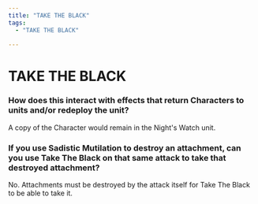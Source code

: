 ```yaml
---
title: "TAKE THE BLACK"
tags:
  - "TAKE THE BLACK"

---
```


# TAKE THE BLACK

###  How does this interact with effects that return Characters to units and/or redeploy the unit?
 A copy of the Character would remain in the Night's Watch unit.


###  If you use Sadistic Mutilation to destroy an attachment, can you use Take The Black on that same attack to take that destroyed attachment?
No. Attachments must be destroyed by the attack itself for Take The Black to be able to take it.


